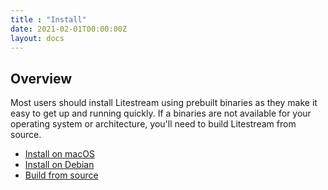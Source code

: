 ```yaml
---
title : "Install"
date: 2021-02-01T00:00:00Z
layout: docs
---
```


## Overview

Most users should install Litestream using prebuilt binaries as they make it
easy to get up and running quickly. If a binaries are not available for your
operating system or architecture, you'll need to build Litestream from source.

- [Install on macOS](/install/mac)
- [Install on Debian](/install/debian)
- [Build from source](/install/source)
